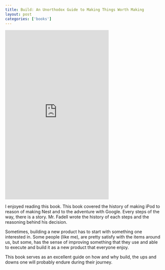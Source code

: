 ```yaml
---
title: Build: An Unorthodox Guide to Making Things Worth Making
layout: post
categories: ['books']
---
```

<iframe type="text/html" sandbox="allow-scripts allow-same-origin allow-popups" width="336" height="550" frameborder="0" allowfullscreen style="max-width:100%" src="https://read.amazon.com/kp/card?asin=B09BNJ6GBV&preview=inline&linkCode=kpe&ref_=cm_sw_r_kb_dp_YWPDKEBYKMVDWA0D25TQ" ></iframe>

I enjoyed reading this book. This book covered the history of making iPod to reason of making Nest and to the adventure with Google. Every steps of the way, there is a story. Mr. Fadell wrote the history of each steps and the reasoning behind his decision. 

Sometimes, building a new product has to start with something one interested in. Some people (like me), are pretty satisfy with the items around us, but some, has the sense of improving something that they use and able to execute and build it as a new product that everyone enjoy. 

This book serves as an excellent guide on how and why build, the ups and downs one will probably endure during their journey. 